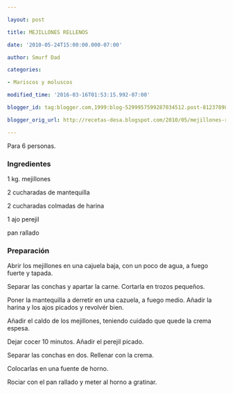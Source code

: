 ```yaml
---

layout: post

title: MEJILLONES RELLENOS

date: '2010-05-24T15:00:00.000-07:00'

author: Smurf Dad

categories:

- Mariscos y moluscos

modified_time: '2016-03-16T01:53:15.992-07:00'

blogger_id: tag:blogger.com,1999:blog-5299957599287034512.post-8123789892248667728

blogger_orig_url: http://recetas-desa.blogspot.com/2010/05/mejillones-rellenos.html

---
```


Para 6 personas.

<h3>Ingredientes</h3>

1 kg. mejillones

2 cucharadas de mantequilla

2 cucharadas colmadas de harina

1 ajo perejil

pan rallado

<h3>Preparación</h3>

Abrir los mejillones en una cajuela baja, con un poco de agua, a fuego fuerte y tapada.

Separar las conchas y apartar la carne. Cortarla en trozos pequeños.

Poner la mantequilla a derretir en una cazuela, a fuego medio. Añadir la harina y los ajos picados y revolvér bien.

Añadir el caldo de los mejillones, teniendo cuidado que quede la crema espesa.

Dejar cocer 10 minutos. Añadir el perejil picado.

Separar las conchas en dos. Rellenar con la crema.

Colocarlas en una fuente de horno.

Rociar con el pan rallado y meter al horno a gratinar.

